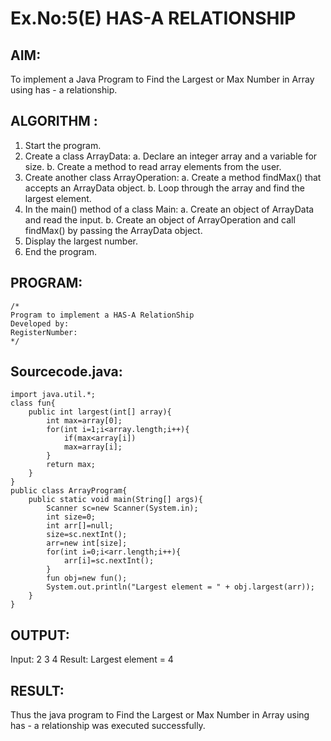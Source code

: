 # Ex.No:5(E) HAS-A RELATIONSHIP
## AIM:
To implement a  Java Program to Find the Largest or Max Number in Array using has - a relationship.
## ALGORITHM :
1.	Start the program.
2.	Create a class ArrayData:
a.	Declare an integer array and a variable for size.
b.	Create a method to read array elements from the user.
3.	Create another class ArrayOperation:
a.	Create a method findMax() that accepts an ArrayData object.
b.	Loop through the array and find the largest element.
4.	In the main() method of a class Main:
a.	Create an object of ArrayData and read the input.
b.	Create an object of ArrayOperation and call findMax() by passing the ArrayData object.
5.	Display the largest number.
6.	End the program.



## PROGRAM:
 ```
/*
Program to implement a HAS-A RelationShip
Developed by: 
RegisterNumber:  
*/
```

## Sourcecode.java:
```
import java.util.*;
class fun{
    public int largest(int[] array){
        int max=array[0];
        for(int i=1;i<array.length;i++){
            if(max<array[i])
            max=array[i];
        }
        return max;
    }
}
public class ArrayProgram{
    public static void main(String[] args){
        Scanner sc=new Scanner(System.in);
        int size=0;
        int arr[]=null;
        size=sc.nextInt();
        arr=new int[size];
        for(int i=0;i<arr.length;i++){
            arr[i]=sc.nextInt();
        }
        fun obj=new fun();
        System.out.println("Largest element = " + obj.largest(arr));
    }
}
```







## OUTPUT:
Input:
2
3
4
Result:
Largest element = 4




## RESULT:
Thus the java program to Find the Largest or Max Number in Array using has - a relationship was executed successfully. 

